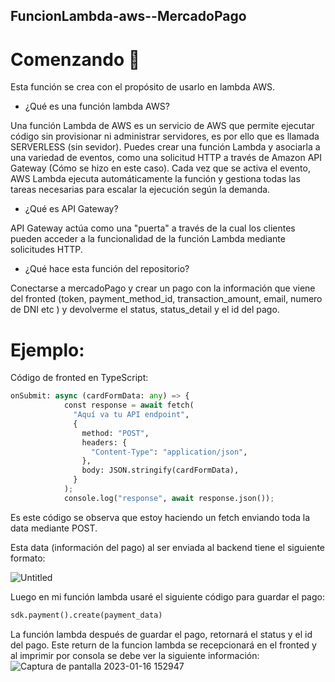 ## FuncionLambda-aws--MercadoPago

# Comenzando 🚀
Esta función se crea con el propósito de usarlo en lambda AWS.

- ¿Qué es una función lambda AWS?

Una función Lambda de AWS es un servicio de AWS que permite ejecutar código sin provisionar ni administrar servidores, es por ello que es llamada SERVERLESS (sin sevidor). Puedes crear una función Lambda y asociarla a una variedad de eventos, como una solicitud HTTP a través de Amazon API Gateway (Cómo se hizo en este caso). Cada vez que se activa el evento, AWS Lambda ejecuta automáticamente la función y gestiona todas las tareas necesarias para escalar la ejecución según la demanda.

- ¿Qué es API Gateway?

API Gateway actúa como una "puerta" a través de la cual los clientes pueden acceder a la funcionalidad de la función Lambda mediante solicitudes HTTP.

- ¿Qué hace esta función del repositorio? 

Conectarse a mercadoPago y crear un pago con la información que viene del fronted (token, payment_method_id, transaction_amount, email, numero de DNI etc ) y devolverme el status, status_detail y el id del pago.

# Ejemplo:

Código de fronted en TypeScript:
```python
onSubmit: async (cardFormData: any) => {
            const response = await fetch(
              "Aquí va tu API endpoint",
              {
                method: "POST",
                headers: {
                  "Content-Type": "application/json",
                },
                body: JSON.stringify(cardFormData),
              }
            );
            console.log("response", await response.json());
```
Es este código se observa que estoy haciendo un fetch enviando toda la data mediante POST.

Esta data (información del pago) al ser enviada al backend tiene el siguiente formato:

![Untitled](https://user-images.githubusercontent.com/109192347/212758748-8d82cfda-2952-4241-bb6a-d2836e0d6f2b.png)

Luego en mi función lambda usaré el siguiente código para guardar el pago:

```python
sdk.payment().create(payment_data)
```

La función lambda después de guardar el pago, retornará el status y el id del pago.
Este return de la funcion lambda se recepcionará en el fronted y al imprimir por consola se debe ver la siguiente información:
![Captura de pantalla 2023-01-16 152947](https://user-images.githubusercontent.com/109192347/212761008-2ef7b375-9d07-4082-b8f8-da82ba965bac.png)
